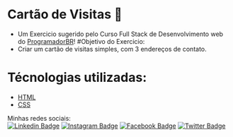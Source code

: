 # Cartão de Visitas 📔
- Um Exercicio sugerido pelo Curso Full Stack de Desenvolvimento web do [ProgramadorBR](https://programadorbr.com)!
#Objetivo do Exercicio:
- Criar um cartão de visitas simples, com 3 endereços de contato.
# Técnologias utilizadas:
- [HTML](https://developer.mozilla.org/pt-BR/docs/Web/HTML)
- [CSS](https://developer.mozilla.org/pt-BR/docs/Web/CSS)<br>

Minhas redes sociais:<br>
[![Linkedin Badge](https://img.shields.io/badge/-LinkedIn-0e76a8?style=white-square&logo=Linkedin&logoColor=white&link=https://www.linkedin.com/in/claudio-lombardoso-65a6b6200/)](https://www.linkedin.com/in/claudio-lombardoso-65a6b6200/)
[![Instagram Badge](https://img.shields.io/badge/-Instagram-3f729b?style=white-square&labelColor=E2E2E2&logo=instagram&logoColor=blue&link=https://www.instagram.com/claudiolombardoso/)](https://www.instagram.com/claudiolombardoso/) 
[![Facebook Badge](https://img.shields.io/badge/-Facebook-4e71ba?style=white-square&logo=facebook&logoColor=white&link=https://web.facebook.com/claudio.lombardoso)](https://web.facebook.com/claudio.lombardoso)
[![Twitter Badge](https://img.shields.io/badge/-Twitter-26a7de?style=white-square&labelColor=E2E2E2&logo=twitter&logoColor=blue&link=https://twitter.com/CLombardoso)](https://twitter.com/CLombardoso)
